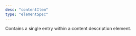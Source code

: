 ```yaml
---
desc: "contentItem"
type: "elementSpec"
---
```


Contains a single entry within a content description element.